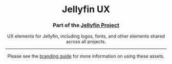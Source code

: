 <h1 align="center">Jellyfin UX</h1>
<h3 align="center">Part of the <a href="https://jellyfin.media">Jellyfin Project</a></h3>

<p align="center">
UX elements for Jellyfin, including logos, fonts, and other elements shared across all projects.
</p>

---
<p align="center">
Please see the <a href="https://jellyfin.org/docs/general/contributing/branding-guide.html">branding guide</a> for more information on using these assets.
</p>
